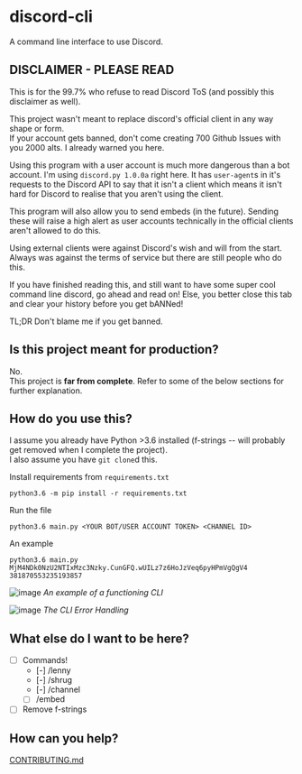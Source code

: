 # discord-cli
A command line interface to use Discord.

## DISCLAIMER - PLEASE READ
This is for the 99.7% who refuse to read Discord ToS (and possibly this disclaimer as well).

This project wasn't meant to replace discord's official client in any way shape or form.    
If your account gets banned, don't come creating 700 Github Issues with you 2000 alts. I already warned you here.

Using this program with a user account is much more dangerous than a bot account. I'm using `discord.py 1.0.0a` right here. It has `user-agent`s in it's requests to the Discord API to say that it isn't a client which means it isn't hard for Discord to realise that you aren't using the client.

This program will also allow you to send embeds (in the future). Sending these will raise a high alert as user accounts technically in the official clients aren't allowed to do this.

Using external clients were against Discord's wish and will from the start. Always was against the terms of service but there are still people who do this. 

If you have finished reading this, and still want to have some super cool command line discord, go ahead and read on! Else, you better close this tab and clear your history before you get bANNed!

TL;DR Don't blame me if you get banned.

## Is this project meant for production?
No.    
This project is **far from complete**. Refer to some of the below sections for further explanation.

## How do you use this?
I assume you already have Python >3.6 installed (f-strings -- will probably get removed when I complete the project).  
I also assume you have `git clone`d this.

Install requirements from `requirements.txt`
```
python3.6 -m pip install -r requirements.txt
```

Run the file
```
python3.6 main.py <YOUR BOT/USER ACCOUNT TOKEN> <CHANNEL ID>
```

An example
```
python3.6 main.py MjM4NDk0NzU2NTIxMzc3Nzky.CunGFQ.wUILz7z6HoJzVeq6pyHPmVgQgV4 381870553235193857
```

![image](https://i.imgur.com/QvY5GIM.png)
*An example of a functioning CLI*

![image](https://i.imgur.com/z0kPupy.png)
*The CLI Error Handling*

## What else do I want to be here?
- [ ] Commands! 
  - [-] /lenny
  - [-] /shrug
  - [-] /channel <CHANNEL ID>
  - [ ] /embed

- [ ] Remove f-strings

## How can you help?
[CONTRIBUTING.md](CONTRIBUTING.md)